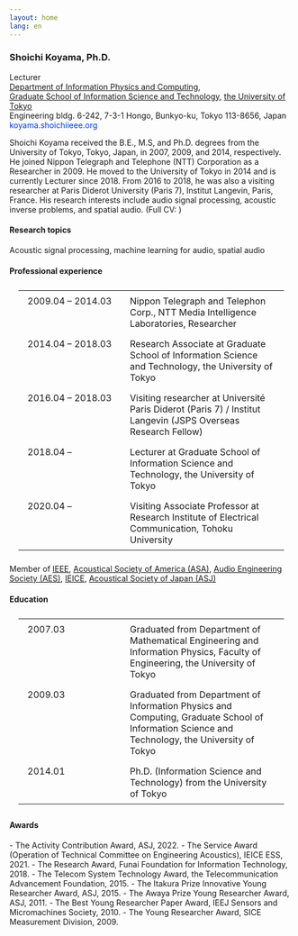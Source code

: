```yaml
---
layout: home
lang: en
---
```


<style>
    .biography table, .biography td, .biography tr { border: 0; min-width: 150px; vertical-align: top; padding: 0.5rem 1rem;}
</style>

<h3>Shoichi Koyama, Ph.D.</h3>
Lecturer<br />
<a href="https://www.i.u-tokyo.ac.jp/edu/course/ipc/index_e.shtml" target="_blank" rel="noopener noreferrer">Department of Information Physics and Computing</a>,<br />
<a href="https://www.i.u-tokyo.ac.jp/index_e.shtml" target="_blank" rel="noopener noreferrer">Graduate School of Information Science and Technology</a>, <a href="https://www.u-tokyo.ac.jp/en/" target="_blank" rel="noopener noreferrer">the University of Tokyo</a><br />
Engineering bldg. 6-242, 7-3-1 Hongo, Bunkyo-ku, Tokyo 113-8656, Japan <a href="https://www.google.co.jp/maps/place/%E3%80%92113-8654+T%C5%8Dky%C5%8D-to,+Bunky%C5%8D-ku,+Hong%C5%8D,+The+University+of+Tokyo,+7+Chome%E2%88%923+%E5%B7%A5%E5%AD%A6%E9%83%A8%EF%BC%96%E5%8F%B7%E9%A4%A8/@35.7141215,139.7611171,17z/data=!3m1!4b1!4m2!3m1!1s0x60188c31b6a0c8eb:0xb76f6e1eaadfecf6?hl=en" target="_blank" rel="noopener noreferrer"><i class="fas fa-map-marked-alt"></i></a><br />
<i class="fas fa-envelope"></i> <span style="color: #003be4">koyama.shoichi<i class="fas fa-at"></i>ieee.org</span><br />

<p>Shoichi Koyama received the B.E., M.S, and Ph.D. degrees from the University of Tokyo, Tokyo, Japan, in 2007, 2009, and 2014, respectively. He joined Nippon Telegraph and Telephone (NTT) Corporation as a Researcher in 2009. He moved to the University of Tokyo in 2014 and is currently Lecturer since 2018. From 2016 to 2018, he was also a visiting researcher at Paris Diderot University (Paris 7), Institut Langevin, Paris, France. His research interests include audio signal processing, acoustic inverse problems, and spatial audio. (Full CV: <a href="" target="_blank" rel="noopener noreferrer"><i class="fas fa-file-alt"></i></a>)</p>

<h4>Research topics</h4>
<p>Acoustic signal processing, machine learning for audio, spatial audio</p>

<h4>Professional experience</h4>
<div class="biography">
<table>
    <tbody>
    <tr>
    <td>2009.04 – 2014.03</td>
    <td>Nippon Telegraph and Telephon Corp., NTT Media Intelligence Laboratories, Researcher</td>
    </tr>
    <tr>
    <td>2014.04 – 2018.03</td>
    <td>Research Associate at Graduate School of Information Science and Technology, the University of Tokyo</td>
    </tr>
    <tr>
    <td>2016.04 – 2018.03</td>
    <td>Visiting researcher at Université Paris Diderot (Paris 7) / Institut Langevin (JSPS Overseas Research Fellow)</td>
    </tr>
    <tr>
    <td>2018.04 –</td>
    <td>Lecturer at Graduate School of Information Science and Technology, the University of Tokyo</td>
    </tr>
    <tr>
    <td>2020.04 –</td>
    <td>Visiting Associate Professor at Research Institute of Electrical Communication,
    Tohoku University</td>
    </tr>
    </tbody>
</table>
<p>Member of <a href="https://www.ieee.org/" target="_blank" rel="noopener noreferrer">IEEE</a>, <a href="https://acousticalsociety.org/" target="_blank" rel="noopener noreferrer">Acoustical Society of America (ASA)</a>, <a href="https://aes2.org/" target="_blank" rel="noopener noreferrer">Audio Engineering Society (AES)</a>, <a href="https://www.ieice.org/eng_r/index.html" target="_blank" rel="noopener noreferrer">IEICE</a>, <a href="https://acoustics.jp/en/" target="_blank" rel="noopener noreferrer">Acoustical Society of Japan (ASJ)</a></p>
</div>

<h4>Education</h4>
<div class="biography">
<table>
    <tbody>
    <tr>
    <td>2007.03</td>
    <td>Graduated from Department of Mathematical Engineering and Information Physics,
    Faculty of Engineering, the University of Tokyo</td>
    </tr>
    <tr>
    <td>2009.03</td>
    <td>Graduated from Department of Information Physics and Computing,
    Graduate School of Information Science and Technology, the University of Tokyo</td>
    </tr>
    <tr>
    <td>2014.01</td>
    <td>Ph.D. (Information Science and Technology) from the University of Tokyo</td>
    </tr>
    </tbody>
</table>
</div>

<h4>Awards</h4>
- The Activity Contribution Award, ASJ, 2022. <a href="https://acoustics.jp/awards/" target="_blank" rel="noopener noreferrer"><i class="fas fa-external-link-alt"></i></a>
- The Service Award (Operation of Technical Committee on Engineering Acoustics), IEICE ESS, 2021. <a href="https://www.ieice.org/ess/ESS/ESS_awardee.html" target="_blank" rel="noopener noreferrer"><i class="fas fa-external-link-alt"></i></a>
- The Research Award, Funai Foundation for Information Technology, 2018. <a href="https://www.funaifoundation.jp/grantees/young_awardees_up_to_now_17.html" target="_blank" rel="noopener noreferrer"><i class="fas fa-external-link-alt"></i></a>
- The Telecom System Technology Award, the Telecommunication Advancement Foundation, 2015. <a href="https://www.taf.or.jp/award/telesys/2014.html" target="_blank" rel="noopener noreferrer"><i class="fas fa-external-link-alt"></i></a>
- The Itakura Prize Innovative Young Researcher Award, ASJ, 2015. <a href="https://acoustics.jp/awards/" target="_blank" rel="noopener noreferrer"><i class="fas fa-external-link-alt"></i></a>
- The Awaya Prize Young Researcher Award, ASJ, 2011. <a href="https://acoustics.jp/awards/" target="_blank" rel="noopener noreferrer"><i class="fas fa-external-link-alt"></i></a>
- The Best Young Researcher Paper Award, IEEJ Sensors and Micromachines Society, 2010. 
- The Young Researcher Award, SICE Measurement Division, 2009. <a href="https://www.sice.or.jp/org/s_forum/prize.html" target="_blank" rel="noopener noreferrer"><i class="fas fa-external-link-alt"></i></a>

